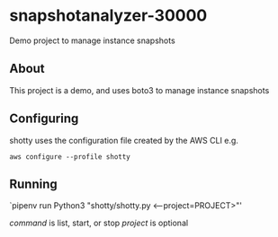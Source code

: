 # snapshotanalyzer-30000

Demo project to manage instance snapshots

## About

This project is a demo, and uses boto3 to manage
instance snapshots

## Configuring

shotty uses the configuration file created by the AWS CLI e.g.

`aws configure --profile shotty`

## Running

`pipenv run Python3 "shotty/shotty.py <command> <--project=PROJECT>"'

*command* is list, start, or stop
*project* is optional
